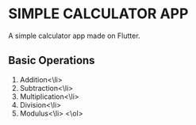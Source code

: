 # SIMPLE CALCULATOR APP

A simple calculator app made on Flutter.

## Basic Operations
<ol type='1'>
  <li>Addition<\li>
  <li>Subtraction<\li>
  <li>Multiplication<\li>
  <li>Division<\li>
  <li>Modulus<\li>
    <\ol>    
